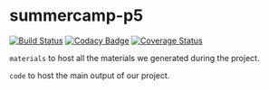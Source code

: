 # summercamp-p5

[![Build Status](https://travis-ci.org/darrenqiaoo/summercamp-p5.svg?branch=master)](https://travis-ci.org/darrenqiaoo/summercamp-p5)
[![Codacy Badge](https://app.codacy.com/project/badge/Grade/c4514dc4bfdb477a80582898ae5a8f97)](https://www.codacy.com/manual/darrenqiaoo/summercamp-p5?utm_source=github.com&amp;utm_medium=referral&amp;utm_content=darrenqiaoo/summercamp-p5&amp;utm_campaign=Badge_Grade)
[![Coverage Status](https://coveralls.io/repos/github/darrenqiaoo/summercamp-p5/badge.svg?branch=master)](https://coveralls.io/github/darrenqiaoo/summercamp-p5?branch=master)

`materials` to host all the materials we generated during the project.

`code` to host the main output of our project.
